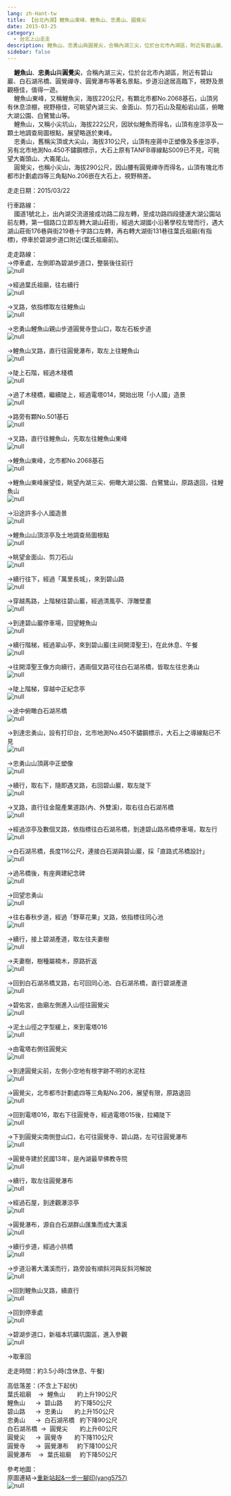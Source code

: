 ```yaml
---
lang: zh-Hant-tw
title: 【台北內湖】鯉魚山東峰、鯉魚山、忠勇山、圓覺尖
date: 2015-03-25
category: 
  - 台北上山走走
description: 鯉魚山、忠勇山與圓覺尖，合稱內湖三尖，位於台北市內湖區，附近有碧山巖、白石湖吊橋、圓覺禪寺、圓覺瀑布等著名景點，步道沿途居高臨下，視野及景觀極佳，值得一遊。 鯉魚山東峰，又稱鯉魚尖，海拔220公尺，有顆北市都No.2068基石，山頂另有休息涼棚，視野極佳，可眺望內湖三尖、金面山、剪刀石山及龍船岩山區，俯瞰大湖公園、白鷺鷥山等。 鯉魚山，又稱小尖坑山，海拔222公尺，因狀似鯉魚而得名，山頂有座涼亭及一顆土地調查局圖根點，展望略遜於東峰。 忠勇山，舊稱尖頂或大尖山，海拔310公尺，山頂有座蔣中正塑像及多座涼亭，另有北市地測No.450不鏽鋼標示，大石上原有TANFB導線點S009已不見，可眺望大崙頭山、大崙尾山。 圓覺尖，也稱小尖山，海拔290公尺，因山腰有圓覺禪寺而得名，山頂有塊北市都市計劃處四等三角點No.206嵌在大石上，視野稍差。
sidebar: false
---
```


    **鯉魚山**、**忠勇山**與**圓覺尖**，合稱內湖三尖，位於台北市內湖區，附近有碧山巖、白石湖吊橋、圓覺禪寺、圓覺瀑布等著名景點，步道沿途居高臨下，視野及景觀極佳，值得一遊。  
    鯉魚山東峰，又稱鯉魚尖，海拔220公尺，有顆北市都No.2068基石，山頂另有休息涼棚，視野極佳，可眺望內湖三尖、金面山、剪刀石山及龍船岩山區，俯瞰大湖公園、白鷺鷥山等。  
    鯉魚山，又稱小尖坑山，海拔222公尺，因狀似鯉魚而得名，山頂有座涼亭及一顆土地調查局圖根點，展望略遜於東峰。  
    忠勇山，舊稱尖頂或大尖山，海拔310公尺，山頂有座蔣中正塑像及多座涼亭，另有北市地測No.450不鏽鋼標示，大石上原有TANFB導線點S009已不見，可眺望大崙頭山、大崙尾山。  
    圓覺尖，也稱小尖山，海拔290公尺，因山腰有圓覺禪寺而得名，山頂有塊北市都市計劃處四等三角點No.206嵌在大石上，視野稍差。

走走日期：2015/03/22

行車路線：  
    國道1號北上，出內湖交流道接成功路二段左轉，至成功路四段捷運大湖公園站前左轉，第一個路口立即左轉大湖山莊街，經過大湖國小沿著學校左彎而行，遇大湖山莊街176巷與街219巷十字路口左轉，再右轉大湖街131巷往葉氏祖廟(有指標)，停車於碧湖步道口附近(葉氏祖廟前)。

走走路線：  
→停車處，左側即為碧湖步道口，整裝後往前行  
![null](https://1013399.github.io/image-2/76/1076326842_l.jpg)

→經過葉氏祖廟，往右續行  
![null](https://1013399.github.io/image-2/76/1076326057_l.jpg)

→叉路，依指標取左往鯉魚山  
![null](https://1013399.github.io/image-2/76/1076326256_l.jpg)

→忠勇山鯉魚山親山步道圓覺寺登山口，取左石板步道  
![null](https://1013399.github.io/image-2/76/1076324118_l.jpg)

→鯉魚山叉路，直行往圓覺瀑布，取左上往鯉魚山  
![null](https://1013399.github.io/image-2/76/1076325963_l.jpg)

→陡上石階，經過木棧橋  
![null](https://1013399.github.io/image-2/76/1076324587_l.jpg)

→過了木棧橋，繼續陡上，經過電塔014，開始出現「小人國」造景  
![null](https://1013399.github.io/image-2/76/1076325870_l.jpg)

→路旁有顆No.501基石  
![null](https://1013399.github.io/image-2/76/1076326745_l.jpg)

→叉路，直行往鯉魚山，先取左往鯉魚山東峰  
![null](https://1013399.github.io/image-2/76/1076326652_l.jpg)

→鯉魚山東峰，北市都No.2068基石  
![null](https://1013399.github.io/image-2/76/1076325358_l.jpg)

→鯉魚山東峰展望佳，眺望內湖三尖、俯瞰大湖公園、白鷺鷥山，原路退回，往鯉魚山  
![null](https://1013399.github.io/image-2/76/1076325675_l.jpg)

→沿途許多小人國造景  
![null](https://1013399.github.io/image-2/76/1076326451_l.jpg)

→鯉魚山山頂涼亭及土地調查局圖根點  
![null](https://1013399.github.io/image-2/76/1076326843_l.jpg)

→眺望金面山、剪刀石山  
![null](https://1013399.github.io/image-2/76/1076326746_l.jpg)

→續行往下，經過「萬里長城」，來到碧山路  
![null](https://1013399.github.io/image-2/76/1076324485_l.jpg)

→穿越馬路，上階梯往碧山巖，經過清風亭、浮雕壁畫  
![null](https://1013399.github.io/image-2/76/1076326747_l.jpg)

→到達碧山巖停車場，回望鯉魚山  
![null](https://1013399.github.io/image-2/76/1076325292_l.jpg)

→續行階梯，經過翠山亭，來到碧山巖(主祠開漳聖王)，在此休息、午餐  
![null](https://1013399.github.io/image-2/76/1076325871_l.jpg)

→往開漳聖王像方向續行，遇兩個叉路可往白石湖吊橋，皆取左往忠勇山  
![null](https://1013399.github.io/image-2/76/1076324591_l.jpg)

→陡上階梯，穿越中正紀念亭  
![null](https://1013399.github.io/image-2/76/1076324669_l.jpg)

→途中俯瞰白石湖吊橋  
![null](https://1013399.github.io/image-2/76/1076325679_l.jpg)

→到達忠勇山，設有打印台，北市地測No.450不鏽鋼標示，大石上之導線點已不見  
![null](https://1013399.github.io/image-2/76/1076326259_l.jpg)

→忠勇山山頂蔣中正塑像  
![null](https://1013399.github.io/image-2/76/1076326751_l.jpg)

→續行，取右下，隨即遇叉路，右回碧山巖，取左陡下  
![null](https://1013399.github.io/image-2/76/1076326352_l.jpg)

→叉路，直行往金龍產業道路(內、外雙溪)，取右往白石湖吊橋  
![null](https://1013399.github.io/image-2/76/1076427445_l.jpg)

→經過涼亭及數個叉路，依指標往白石湖吊橋，到達碧山路吊橋停車場，取左行  
![null](https://1013399.github.io/image-2/76/1076426349_l.jpg)

→白石湖吊橋，長度116公尺，連接白石湖與碧山巖，採「直路式吊橋設計」  
![null](https://1013399.github.io/image-2/76/1076322016_l.jpg)

→過吊橋後，有座興建紀念碑  
![null](https://1013399.github.io/image-2/76/1076324792_l.jpg)

→回望忠勇山  
![null](https://1013399.github.io/image-2/76/1076325362_l.jpg)

→往右春秋步道，經過「野草花果」叉路，依指標往同心池  
![null](https://1013399.github.io/image-2/76/1076325069_l.jpg)

→續行，接上碧湖產道，取左往夫妻樹  
![null](https://1013399.github.io/image-2/76/1076322018_l.jpg)

→夫妻樹，樹種屬楠木，原路折返  
![null](https://1013399.github.io/image-2/76/1076324120_l.jpg)

→回到白石湖吊橋叉路，右可回同心池、白石湖吊橋，直行碧湖產道  
![null](https://1013399.github.io/image-2/76/1076325071_l.jpg)

→碧佑宮，由廟左側進入山徑往圓覺尖  
![null](https://1013399.github.io/image-2/76/1076326754_l.jpg)

→泥土山徑之字型緩上，來到電塔016  
![null](https://1013399.github.io/image-2/76/1076324600_l.jpg)

→由電塔右側往圓覺尖  
![null](https://1013399.github.io/image-2/76/1076324489_l.jpg)

→到達圓覺尖前，左側小空地有根字跡不明的水泥柱  
![null](https://1013399.github.io/image-2/76/1076325771_l.jpg)

→圓覺尖，北市都市計劃處四等三角點No.206，展望有限，原路退回  
![null](https://1013399.github.io/image-2/76/1076325073_l.jpg)

→回到電塔016，取右下往圓覺寺，經過電塔015後，拉繩陡下  
![null](https://1013399.github.io/image-2/76/1076326065_l.jpg)

→下到圓覺尖南側登山口，右可往圓覺寺、碧山路，左可往圓覺瀑布  
![null](https://1013399.github.io/image-2/76/1076324798_l.jpg)

→圓覺寺建於民國13年，是內湖最早佛教寺院  
![null](https://1013399.github.io/image-2/76/1076325364_l.jpg)

→續行，取左往圓覺瀑布  
![null](https://1013399.github.io/image-2/76/1076324121_l.jpg)

→經過石屋，到達觀瀑涼亭  
![null](https://1013399.github.io/image-2/76/1076326655_l.jpg)

→圓覺瀑布，源自白石湖群山匯集而成大溝溪  
![null](https://1013399.github.io/image-2/76/1076326845_l.jpg)

→續行步道，經過小拱橋  
![null](https://1013399.github.io/image-2/76/1076325184_l.jpg)

→步道沿著大溝溪而行，路旁設有順斜河與反斜河解說  
![null](https://1013399.github.io/image-2/76/1076326847_l.jpg)

→回到鯉魚山叉路，續直行  
![null](https://1013399.github.io/image-2/76/1076326356_l.jpg)

→回到停車處  
![null](https://1013399.github.io/image-2/76/1076326357_l.jpg)

→碧湖步道口，新福本坑礦坑園區，進入參觀  
![null](https://1013399.github.io/image-2/76/1076324869_l.jpg)

→取車回

走走時間：約3.5小時(含休息、午餐)

高低落差：(不含上下起伏)  
葉氏祖廟    →  鯉魚山       約上升190公尺  
鯉魚山      →  碧山路       約下降50公尺  
碧山路      →  忠勇山       約上升150公尺  
忠勇山      →  白石湖吊橋   約下降90公尺  
白石湖吊橋  →  圓覺尖       約上升60公尺  
圓覺尖      →  圓覺寺       約下降110公尺  
圓覺寺      →  圓覺瀑布     約下降100公尺  
圓覺瀑布    →  葉氏祖廟     約下降50公尺

參考地圖：  
原圖連結→[重新站起&一步一腳印(yang5757)](http://blog.xuite.net/yang5757/blog/60746760)  
![null](https://1013399.github.io/image-2/76/1076326556_l.jpg)